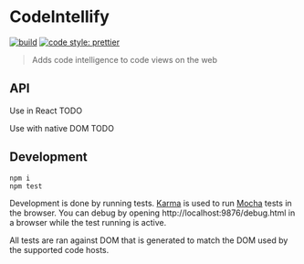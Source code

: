 # CodeIntellify

[![build](https://badge.buildkite.com/da1855cc6c9b02ddfa1df69599aacecd1317db8f6765edfa8b.svg)](https://buildkite.com/sourcegraph/codeintellify)
[![code style: prettier](https://img.shields.io/badge/code_style-prettier-ff69b4.svg)](https://github.com/prettier/prettier)

> Adds code intelligence to code views on the web

## API

Use in React TODO

Use with native DOM TODO

## Development

```shell
npm i
npm test
```

Development is done by running tests. [Karma](https://github.com/karma-runner/karma) is used to run
[Mocha](https://github.com/mochajs/mocha) tests in the browser. You can debug by opening http://localhost:9876/debug.html in
a browser while the test running is active.

All tests are ran against DOM that is generated to match the DOM used by the supported code hosts.
